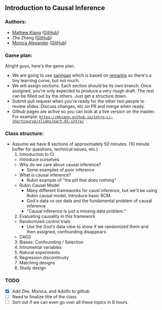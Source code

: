 ## Introduction to Causal Inference

### Authors:
- [Mathew Kiang](https://mathewkiang.com) ([GitHub](https://github.com/mkiang))
- Zhe Zhang ([GitHub](https://github.com/writezhe))
- [Monica Alexander](http://monicaalexander.com) ([GitHub](https://github.com/MJAlexander))

### Game plan:

Alright guys, here's the game plan. 

- We are going to use [xaringan](https://github.com/yihui/xaringan) which is based on [remarkjs](https://remarkjs.com/#1) so there's a tiny learning curve, but not much. 
- We will assign sections. Each section should be its own branch. Once assigned, you're only expected to produce a very rough draft. The rest can be filled out by the others. Just get a structure down.
- Submit pull request when you're ready for the other two people to review slides. Discuss changes, etc on PR and merge when ready.
- Github pages are active so you can look at a live version on the master: For example: [`https://mkiang.github.io/intro-ci-shortcourse/slides/part-01-intro/`](https://mkiang.github.io/intro-ci-shortcourse/slides/part-01-intro/#1)

### Class structure:
- Assume we have 8 sections of approximately 50 minutes. (10 minute buffer for questions, technical issues, etc.)
  1. Introduction to CI
    - Introduce ourselves
    - Why do we care about causal inference? 
      - Some examples of poor inference
    - What is causal inference?
      - Rubin example of "the pill that does nothing"
    - Rubin Causal Model
      - Many different frameworks for causl inference, but we'll be using Rubin causal model. Introduce basic RCM.
      - God's data vs our data and the fundamental problem of causal inference
      - "Causal inference is just a missing data problem."
  2. Evaluating causality in this framework
    - Randomized control trials
      - Use the God's data view to show if we randomized them and then assigned, confounding disappears.
    - DAGS
  3. Biases: Confounding / Selection
  4. Intrumental variables
  5. Natural experiments
  6. Regression discontinuity
  7. Matching designs
  8. Study design

### TODO
- [x] Add Zhe, Monica, and Adolfo to github
- [ ] Need to finalize title of the class
- [ ] Sort out if we can even go over all these topics in 8 hours.

